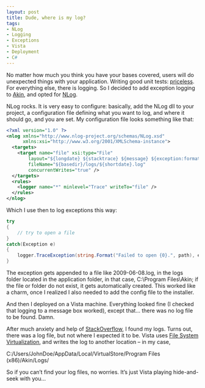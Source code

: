 ```yaml
---
layout: post
title: Dude, where is my log?
tags:
- NLog
- Logging
- Exceptions
- Vista
- Deployment
- C#
---
```


No matter how much you think you have your bases covered, users will do unexpected things with your application. Writing good unit tests: [priceless](http://www.youtube.com/watch?v=0v7D_SirqTc). For everything else, there is logging. So I decided to add exception logging to [Akin](http://www.clear-lines.com/akin.aspx), and opted for [NLog](http://www.nlog-project.org/).  

NLog rocks. It is very easy to configure: basically, add the NLog dll to your project, a configuration file defining what you want to log, and where it should go, and you are set. My configuration file looks something like that:  

``` xml
<?xml version="1.0" ?>
<nlog xmlns="http://www.nlog-project.org/schemas/NLog.xsd"
      xmlns:xsi="http://www.w3.org/2001/XMLSchema-instance">
  <targets>
    <target name="file" xsi:type="File"
        layout="${longdate} ${stacktrace} ${message} ${exception:format=message,type,method,stacktrace}"
        fileName="${basedir}/logs/${shortdate}.log"
        concurrentWrites="true" />
  </targets>
  <rules>
    <logger name="*" minlevel="Trace" writeTo="file" />
  </rules>
</nlog>
``` 

Which I use then to log exceptions this way:


``` csharp 
try
{
    // try to open a file
}
catch(Exception e)
{
    logger.TraceException(string.Format("Failed to open {0}.", path), e);
}
``` 

The exception gets appended to a file like 2009-06-08.log, in the logs folder located in the application folder, in that case, C:\Program Files\Akin; if the file or folder do not exist, it gets automatically created. This worked like a charm, once I realized I also needed to add the config file to the installer. 

And then I deployed on a Vista machine. Everything looked fine (I checked that logging to a message box worked), except that… there was no log file to be found. Damn.

After much anxiety and help of [StackOverflow](http://stackoverflow.com/questions/966669/nlog-does-not-write-to-file-on-vista-deployment), I found my logs. Turns out, there was a log file, but not where I expected it to be. Vista uses [File System Virtualization](http://thelazyadmin.com/blogs/thelazyadmin/archive/2007/04/26/file-system-virtualization.aspx), and writes the log to another location – in my case,

C:/Users/JohnDoe/AppData/Local/VirtualStore/Program Files (x86)/Akin/Logs/

So if you can’t find your log files, no worries. It’s just Vista playing hide-and-seek with you…
